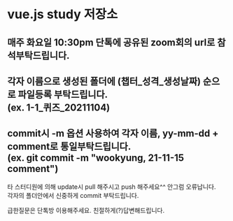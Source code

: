 # vue.js study 저장소 
매주 화요일 10:30pm 단톡에 공유된 zoom회의 url로 참석부탁드립니다.
-
각자 이름으로 생성된 폴더에 (챕터_성격_생성날짜) 순으로 파일등록 부탁드립니다.  
(ex. 1-1_퀴즈_20211104)  
- 
commit시 -m 옵션 사용하여 각자 이름, yy-mm-dd + comment로 통일부탁드립니다.  
(ex. git commit -m "wookyung, 21-11-15 comment") 
-
타 스터디원에 의해 update시 pull 해주시고 push 해주세요^^ 안그럼 오류납니다.  
각자의 폴더안에서 신중하게 commit 부탁드립니다.  
  
급한질문은 단톡방 이용해주세요. 친절하게(?)답변해드립니다.  

